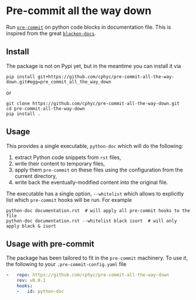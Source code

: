 # Pre-commit all the way down

Run [`pre-commit`](https://pypi.org/project/pre-commit/) on python code blocks
in documentation file. This is inspired from the great
[`blacken-docs`](https://pypi.org/project/blacken-docs/).

## Install

The package is not on Pypi yet, but in the meantime you can install it via
```shell
pip install git+https://github.com/cphyc/pre-commit-all-the-way-down.git#egg=pre_commit_all_the_way_down
```
or
```shell
git clone https://github.com/cphyc/pre-commit-all-the-way-down.git
cd pre-commit-all-the-way-down
pip install .
```

## Usage

This provides a single executable, `python-doc` which will do the following:
1. extract Python code snippets from `rst` files,
2. write their content to temporary files,
3. apply them `pre-commit` on these files using the configuration from the current directory,
4. write back the eventually-modified content into the original file.

The executable has a single option, `--whitelist` which allows to explicitly list which `pre-commit` hooks will be run.
For example
```shell
python-doc documentation.rst  # will apply all pre-commit hooks to the file
python-doc documentation.rst --whitelist black isort  # will only apply black & isort
```

## Usage with pre-commit

The package has been tailored to fit in the `pre-commit` machinery. To use it, the following to your `.pre-commit-config.yaml` file
```yaml
-   repo: https://github.com/cphyc/pre-commit-all-the-way-down
    rev: v0.0.1
    hooks:
    -   id: python-doc
```

